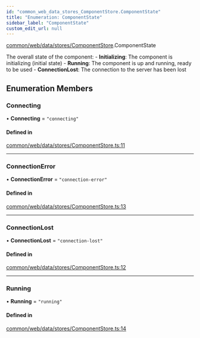 ```yaml
---
id: "common_web_data_stores_ComponentStore.ComponentState"
title: "Enumeration: ComponentState"
sidebar_label: "ComponentState"
custom_edit_url: null
---
```


[common/web/data/stores/ComponentStore](../modules/common_web_data_stores_ComponentStore.md).ComponentState

The overall state of the component:
    - **Initializing**: The component is initializing (initial state)
    - **Running**: The component is up and running, ready to be used
    - **ConnectionLost**: The connection to the server has been lost

## Enumeration Members

### Connecting

• **Connecting** = ``"connecting"``

#### Defined in

[common/web/data/stores/ComponentStore.ts:11](https://github.com/Soroush9978/rds-ng/blob/165bdc6/src/common/web/data/stores/ComponentStore.ts#L11)

___

### ConnectionError

• **ConnectionError** = ``"connection-error"``

#### Defined in

[common/web/data/stores/ComponentStore.ts:13](https://github.com/Soroush9978/rds-ng/blob/165bdc6/src/common/web/data/stores/ComponentStore.ts#L13)

___

### ConnectionLost

• **ConnectionLost** = ``"connection-lost"``

#### Defined in

[common/web/data/stores/ComponentStore.ts:12](https://github.com/Soroush9978/rds-ng/blob/165bdc6/src/common/web/data/stores/ComponentStore.ts#L12)

___

### Running

• **Running** = ``"running"``

#### Defined in

[common/web/data/stores/ComponentStore.ts:14](https://github.com/Soroush9978/rds-ng/blob/165bdc6/src/common/web/data/stores/ComponentStore.ts#L14)

